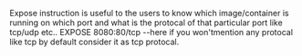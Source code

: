 Expose instruction is useful to the users to know which image/container is running on which port and what is the protocal of that particular port like tcp/udp etc..
EXPOSE 8080:80/tcp --here if you won'tmention any protocal like tcp by default consider it as tcp protocal. 